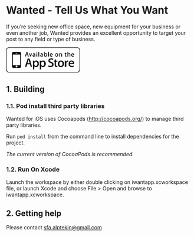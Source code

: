 # Wanted - Tell Us What You Want

If you’re seeking new office space, new equipment for your business or even another job, Wanted provides an excellent opportunity to target your post to any field or type of business.

<a href="https://itunes.apple.com/us/app/wanted-tell-us-what-you-want/id1323998719?ls=1&mt=8" title="Download From App Store" class="ios-download">
    <img style="width: 200px;" src="./preview/apple-store-logo.png" alt="Download From App Store">
</a>

## 1. Building

### 1.1. Pod install third party libraries

Wanted for iOS uses Cocoapods (http://cocoapods.org/) to manage third party libraries. 

Run `pod install` from the command line to install dependencies for the project.

*The current version of CocoaPods is recommended.*

### 1.2. Run On Xcode

Launch the workspace by either double clicking on iwantapp.xcworkspace file, or launch Xcode and choose File > Open and browse to iwantapp.xcworkspace.

## 2. Getting help 

Please contact sfa.alptekin@gmail.com
